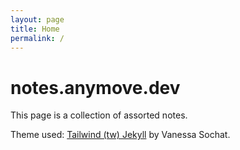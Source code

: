 ```yaml
---
layout: page
title: Home
permalink: /
---
```


# notes.anymove.dev

This page is a collection of assorted notes.

Theme used: [Tailwind (tw) Jekyll](https://github.com/vsoch/tw-jekyll) by Vanessa Sochat.
